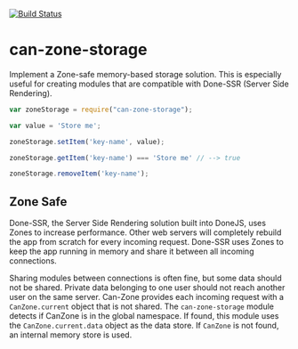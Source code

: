 [![Build Status](https://travis-ci.org/canjs/can-zone-storage.svg?branch=master)](https://travis-ci.org/canjs/can-zone-storage)

# can-zone-storage

Implement a Zone-safe memory-based storage solution.  This is especially useful for creating modules that are compatible with Done-SSR (Server Side Rendering).

```js
var zoneStorage = require("can-zone-storage");

var value = 'Store me';

zoneStorage.setItem('key-name', value);

zoneStorage.getItem('key-name') === 'Store me' // --> true

zoneStorage.removeItem('key-name');
```

## Zone Safe

Done-SSR, the Server Side Rendering solution built into DoneJS, uses Zones to increase performance.  Other web servers will completely rebuild the app from scratch for every incoming request.  Done-SSR uses Zones to keep the app running in memory and share it between all incoming connections.

Sharing modules between connections is often fine, but some data should not be shared.  Private data belonging to one user should not reach another user on the same server.  Can-Zone provides each incoming request with a `CanZone.current` object that is not shared.  The `can-zone-storage` module detects if CanZone is in the global namespace.  If found, this module uses the `CanZone.current.data` object as the data store.  If `CanZone` is not found, an internal memory store is used.
